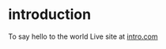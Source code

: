 # introduction
To say hello to the world
Live site at [intro.com](https://master-x2000.github.io/introduction/)
